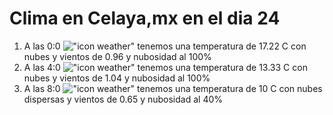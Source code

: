 # Clima en Celaya,mx en el dia 24

1. A las 0:0 !["icon weather"](http://openweathermap.org/img/w/04n.png) tenemos una temperatura de 17.22 C con nubes y  vientos de 0.96 y nubosidad al 100%
1. A las 4:0 !["icon weather"](http://openweathermap.org/img/w/04n.png) tenemos una temperatura de 13.33 C con nubes y  vientos de 1.04 y nubosidad al 100%
1. A las 8:0 !["icon weather"](http://openweathermap.org/img/w/03d.png) tenemos una temperatura de 10 C con nubes dispersas y  vientos de 0.65 y nubosidad al 40%
